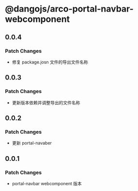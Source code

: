 # @dangojs/arco-portal-navbar-webcomponent

## 0.0.4

### Patch Changes

- 修复 package.josn 文件的导出文件名称

## 0.0.3

### Patch Changes

- 更新版本依赖并调整导出的文件名称

## 0.0.2

### Patch Changes

- 更新 portal-navaber

## 0.0.1

### Patch Changes

- portal-navbar webcomponent 版本
